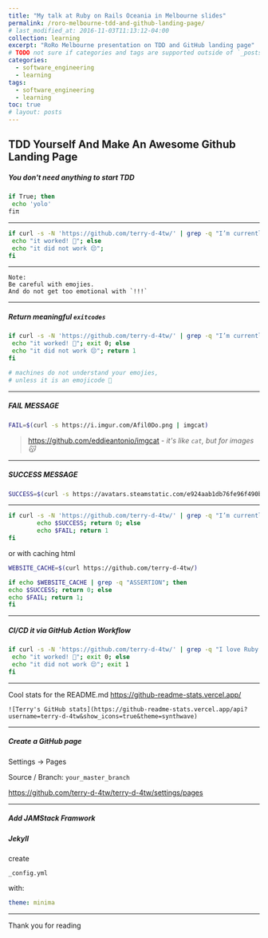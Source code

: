 ```yaml
---
title: "My talk at Ruby on Rails Oceania in Melbourne slides"
permalink: /roro-melbourne-tdd-and-github-landing-page/
# last_modified_at: 2016-11-03T11:13:12-04:00
collection: learning
excerpt: "RoRo Melbourne presentation on TDD and GitHub landing page"
# TODO not sure if categories and tags are supported outside of `_posts` dir
categories:
  - software_engineering
  - learning
tags:
  - software_engineering
  - learning
toc: true
# layout: posts
---
```


## TDD Yourself And Make An Awesome Github Landing Page


##### You don't need anything to start TDD

```bash
if True; then                                                                                      
 echo 'yolo'
fiπ
```

---

```bash
if curl -s -N 'https://github.com/terry-d-4tw/' | grep -q "I’m currently working on HolyC"; then
 echo "it worked! 🎉"; else
 echo "it did not work 😔";
fi
```

---

```
Note: 
Be careful with emojies.
And do not get too emotional with `!!!`
```

---

##### Return meaningful `exitcodes`

```bash
if curl -s -N 'https://github.com/terry-d-4tw/' | grep -q "I’m currently working on HolyC"; then
 echo "it worked! 🎉"; exit 0; else
 echo "it did not work 😔"; return 1
fi
```

```ruby
# machines do not understand your emojies, 
# unless it is an emojicode 🍇
```

---

##### FAIL MESSAGE

```bash
FAIL=$(curl -s https://i.imgur.com/Afil0Do.png | imgcat)
```

> <https://github.com/eddieantonio/imgcat> -
_it's like `cat`, but for images😽_

---

##### SUCCESS MESSAGE

```bash
SUCCESS=$(curl -s https://avatars.steamstatic.com/e924aab1db76fe96f490b51eeed2893571c5d41b_full.jpg | imgcat)
```

---

```bash
if curl -s -N 'https://github.com/terry-d-4tw/' | grep -q "I’m currently working on HolyC"; then
        echo $SUCCESS; return 0; else
        echo $FAIL; return 1
fi
```

 or with caching html

 ```bash
WEBSITE_CACHE=$(curl https://github.com/terry-d-4tw/)

if echo $WEBSITE_CACHE | grep -q "ASSERTION"; then                                                  
 echo $SUCCESS; return 0; else
 echo $FAIL; return 1; 
fi
```

---

##### CI/CD it via GitHub Action Workflow

```bash
if curl -s -N 'https://github.com/terry-d-4tw/' | grep -q "I love Ruby too"; then
 echo "it worked! 🎉"; exit 0; else
 echo "it did not work 😔"; exit 1
fi
```

---
Cool stats for the README.md
<https://github-readme-stats.vercel.app/>

```
![Terry's GitHub stats](https://github-readme-stats.vercel.app/api?username=terry-d-4tw&show_icons=true&theme=synthwave)
```

---

##### Create a GitHub page

Settings -> Pages

Source / Branch: `your_master_branch`

<https://github.com/terry-d-4tw/terry-d-4tw/settings/pages>

---

##### Add JAMStack Framwork

##### Jekyll

create

```
_config.yml
```

with:

```yml
theme: minima
```

---

Thank you for reading
